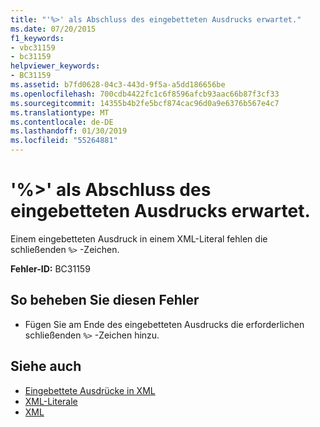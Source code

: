```yaml
---
title: "'%>' als Abschluss des eingebetteten Ausdrucks erwartet."
ms.date: 07/20/2015
f1_keywords:
- vbc31159
- bc31159
helpviewer_keywords:
- BC31159
ms.assetid: b7fd0628-04c3-443d-9f5a-a5dd186656be
ms.openlocfilehash: 700cdb4422fc1c6f8596afcb93aac66b87f3cf33
ms.sourcegitcommit: 14355b4b2fe5bcf874cac96d0a9e6376b567e4c7
ms.translationtype: MT
ms.contentlocale: de-DE
ms.lasthandoff: 01/30/2019
ms.locfileid: "55264881"
---
```

# <a name="expected-closing--for-embedded-expression"></a>'%>' als Abschluss des eingebetteten Ausdrucks erwartet.
Einem eingebetteten Ausdruck in einem XML-Literal fehlen die schließenden `%>` -Zeichen.  
  
 **Fehler-ID:** BC31159  
  
## <a name="to-correct-this-error"></a>So beheben Sie diesen Fehler  
  
-   Fügen Sie am Ende des eingebetteten Ausdrucks die erforderlichen schließenden `%>` -Zeichen hinzu.  
  
## <a name="see-also"></a>Siehe auch
- [Eingebettete Ausdrücke in XML](../../visual-basic/programming-guide/language-features/xml/embedded-expressions-in-xml.md)
- [XML-Literale](../../visual-basic/language-reference/xml-literals/index.md)
- [XML](../../visual-basic/programming-guide/language-features/xml/index.md)
